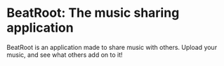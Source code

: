 # BeatRoot: The music sharing application

BeatRoot is an application made to share music with others.
Upload your music, and see what others add on to it!
